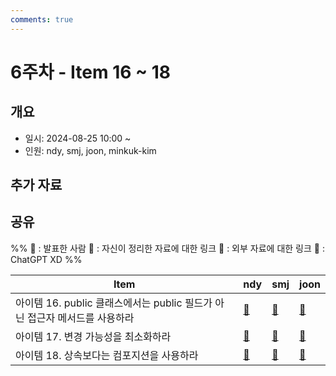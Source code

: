 ```yaml
---
comments: true
---
```

# 6주차 - Item 16 ~ 18

## 개요

- 일시: 2024-08-25 10:00 ~ 
- 인원: ndy, smj, joon, minkuk-kim

## 추가 자료

## 공유
%% 
📢 : 발표한 사람
📄 : 자신이 정리한 자료에 대한 링크
🔗 : 외부 자료에 대한 링크
🤖 : ChatGPT XD
%%

| Item                                              | ndy    | smj    | joon                                                                                                         |
| ------------------------------------------------- | ------ | ------ | ------------------------------------------------------------------------------------------------------------ |
| 아이템 16. public 클래스에서는 public 필드가 아닌 접근자 메서드를 사용하라 | [📄]() | [📄]() | [📄](https://wonjoon.gitbook.io/joons-til/books/effective-java/item-16.-accessor-methods-over-public-fields) |
| 아이템 17. 변경 가능성을 최소화하라                             | [📄]() | [📄]() | [📄](https://wonjoon.gitbook.io/joons-til/books/effective-java/item17.-minimize-mutability)                  |
| 아이템 18. 상속보다는 컴포지션을 사용하라                          | [📄]() | [📄]() | [📄](https://wonjoon.gitbook.io/joons-til/books/effective-java/item18.-composition-over-inherentance)        |
